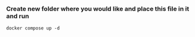 ### Create new folder where you would like and place this file in it and run 

```
docker compose up -d
```
